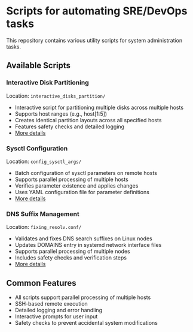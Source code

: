 # Scripts for automating SRE/DevOps tasks

This repository contains various utility scripts for system administration tasks.

## Available Scripts

### Interactive Disk Partitioning
Location: `interactive_disks_partition/`
- Interactive script for partitioning multiple disks across multiple hosts
- Supports host ranges (e.g., host[1:5])
- Creates identical partition layouts across all specified hosts
- Features safety checks and detailed logging
- [More details](interactive_disks_partition/README.md)

### Sysctl Configuration
Location: `config_sysctl_args/`
- Batch configuration of sysctl parameters on remote hosts
- Supports parallel processing of multiple hosts
- Verifies parameter existence and applies changes
- Uses YAML configuration file for parameter definitions
- [More details](config_sysctl_args/README.md)

### DNS Suffix Management
Location: `fixing_resolv.conf/`
- Validates and fixes DNS search suffixes on Linux nodes
- Updates DOMAINS entry in systemd network interface files
- Supports parallel processing of multiple nodes
- Includes safety checks and verification steps
- [More details](fixing_resolv.conf/README.md)

## Common Features
- All scripts support parallel processing of multiple hosts
- SSH-based remote execution
- Detailed logging and error handling
- Interactive prompts for user input
- Safety checks to prevent accidental system modifications
